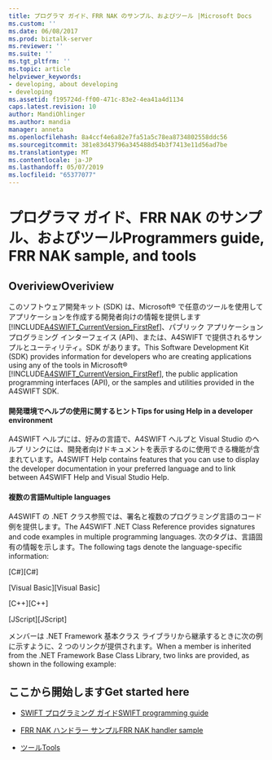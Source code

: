 ```yaml
---
title: プログラマ ガイド、FRR NAK のサンプル、およびツール |Microsoft Docs
ms.custom: ''
ms.date: 06/08/2017
ms.prod: biztalk-server
ms.reviewer: ''
ms.suite: ''
ms.tgt_pltfrm: ''
ms.topic: article
helpviewer_keywords:
- developing, about developing
- developing
ms.assetid: f195724d-ff00-471c-83e2-4ea41a4d1134
caps.latest.revision: 10
author: MandiOhlinger
ms.author: mandia
manager: anneta
ms.openlocfilehash: 8a4ccf4e6a82e7fa51a5c78ea8734802558ddc56
ms.sourcegitcommit: 381e83d43796a345488d54b3f7413e11d56ad7be
ms.translationtype: MT
ms.contentlocale: ja-JP
ms.lasthandoff: 05/07/2019
ms.locfileid: "65377077"
---
```

# <a name="programmers-guide-frr-nak-sample-and-tools"></a><span data-ttu-id="ee632-102">プログラマ ガイド、FRR NAK のサンプル、およびツール</span><span class="sxs-lookup"><span data-stu-id="ee632-102">Programmers guide, FRR NAK sample, and tools</span></span>

## <a name="overiview"></a><span data-ttu-id="ee632-103">Overiview</span><span class="sxs-lookup"><span data-stu-id="ee632-103">Overiview</span></span>
<span data-ttu-id="ee632-104">このソフトウェア開発キット (SDK) は、Microsoft® で任意のツールを使用してアプリケーションを作成する開発者向けの情報を提供します[!INCLUDE[A4SWIFT_CurrentVersion_FirstRef](../../includes/a4swift-currentversion-firstref-md.md)]、パブリック アプリケーション プログラミング インターフェイス (API)、または、A4SWIFT で提供されるサンプルとユーティリティ。SDK があります。</span><span class="sxs-lookup"><span data-stu-id="ee632-104">This Software Development Kit (SDK) provides information for developers who are creating applications using any of the tools in Microsoft® [!INCLUDE[A4SWIFT_CurrentVersion_FirstRef](../../includes/a4swift-currentversion-firstref-md.md)], the public application programming interfaces (API), or the samples and utilities provided in the A4SWIFT SDK.</span></span>  
  
#### <a name="tips-for-using-help-in-a-developer-environment"></a><span data-ttu-id="ee632-105">開発環境でヘルプの使用に関するヒント</span><span class="sxs-lookup"><span data-stu-id="ee632-105">Tips for using Help in a developer environment</span></span>
  
 <span data-ttu-id="ee632-106">A4SWIFT ヘルプには、好みの言語で、A4SWIFT ヘルプと Visual Studio のヘルプ リンクには、開発者向けドキュメントを表示するのに使用できる機能が含まれています。</span><span class="sxs-lookup"><span data-stu-id="ee632-106">A4SWIFT Help contains features that you can use to display the developer documentation in your preferred language and to link between A4SWIFT Help and Visual Studio Help.</span></span>  
  
#### <a name="multiple-languages"></a><span data-ttu-id="ee632-107">複数の言語</span><span class="sxs-lookup"><span data-stu-id="ee632-107">Multiple languages</span></span>
  
 <span data-ttu-id="ee632-108">A4SWIFT の .NET クラス参照では、署名と複数のプログラミング言語のコード例を提供します。</span><span class="sxs-lookup"><span data-stu-id="ee632-108">The A4SWIFT .NET Class Reference provides signatures and code examples in multiple programming languages.</span></span> <span data-ttu-id="ee632-109">次のタグは、言語固有の情報を示します。</span><span class="sxs-lookup"><span data-stu-id="ee632-109">The following tags denote the language-specific information:</span></span>  
  
 <span data-ttu-id="ee632-110">[C#]</span><span class="sxs-lookup"><span data-stu-id="ee632-110">[C#]</span></span>  
  
 <span data-ttu-id="ee632-111">[Visual Basic]</span><span class="sxs-lookup"><span data-stu-id="ee632-111">[Visual Basic]</span></span>  
  
 <span data-ttu-id="ee632-112">[C++]</span><span class="sxs-lookup"><span data-stu-id="ee632-112">[C++]</span></span>  
  
 <span data-ttu-id="ee632-113">[JScript]</span><span class="sxs-lookup"><span data-stu-id="ee632-113">[JScript]</span></span>  
  

 <span data-ttu-id="ee632-114">メンバーは .NET Framework 基本クラス ライブラリから継承するときに次の例に示すように、2 つのリンクが提供されます。</span><span class="sxs-lookup"><span data-stu-id="ee632-114">When a member is inherited from the .NET Framework Base Class Library, two links are provided, as shown in the following example:</span></span>  
  
## <a name="get-started-here"></a><span data-ttu-id="ee632-115">ここから開始します</span><span class="sxs-lookup"><span data-stu-id="ee632-115">Get started here</span></span>
  
-   [<span data-ttu-id="ee632-116">SWIFT プログラミング ガイド</span><span class="sxs-lookup"><span data-stu-id="ee632-116">SWIFT programming guide</span></span>](../../adapters-and-accelerators/accelerator-swift/biztalk-accelerator-for-swift-programming-guide.md)
  
-   [<span data-ttu-id="ee632-117">FRR NAK ハンドラー サンプル</span><span class="sxs-lookup"><span data-stu-id="ee632-117">FRR NAK handler sample</span></span>](../../adapters-and-accelerators/accelerator-swift/frr-nak-handler-sample.md)
  
-   [<span data-ttu-id="ee632-118">ツール</span><span class="sxs-lookup"><span data-stu-id="ee632-118">Tools</span></span>](../../adapters-and-accelerators/accelerator-swift/tools.md)